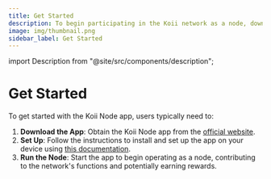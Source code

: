 ```yaml
---
title: Get Started
description: To begin participating in the Koii network as a node, download the Koii Node app from the official website, follow the setup instructions provided in the documentation, and start the app to contribute to network operations and earn potential rewards.
image: img/thumbnail.png
sidebar_label: Get Started
---
```


import Description from "@site/src/components/description";

# Get Started

To get started with the Koii Node app, users typically need to:

1. **Download the App**: Obtain the Koii Node app from the [official website](https://www.koii.network/nodes).
2. **Set Up**: Follow the instructions to install and set up the app on your device using [this documentation](/run-a-node/task-nodes/how-to-run-a-koii-node).
3. **Run the Node**: Start the app to begin operating as a node, contributing to the network's functions and potentially earning rewards.
